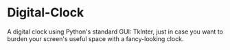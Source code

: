 # Digital-Clock

A digital clock using Python's standard GUI: TkInter, just in case you want to burden your screen's useful space with a fancy-looking clock.
